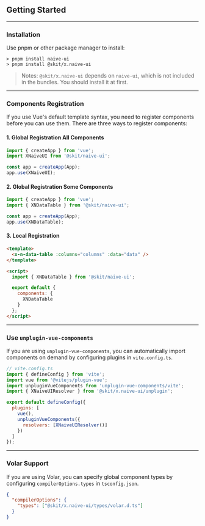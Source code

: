 ﻿## Getting Started

---

### Installation

Use pnpm or other package manager to install:

```shell
> pnpm install naive-ui
> pnpm install @skit/x.naive-ui
```

> Notes: `@skit/x.naive-ui` depends on `naive-ui`, which is not included in the bundles. You should install it at first.

---

### Components Registration

If you use Vue's default template syntax, you need to register components before you can use them. There are three ways to register components:

#### 1. Global Registration All Components

```js
import { createApp } from 'vue';
import XNaiveUI from '@skit/naive-ui';

const app = createApp(App);
app.use(XNaiveUI);
```

#### 2. Global Registration Some Components

```js
import { createApp } from 'vue';
import { XNDataTable } from '@skit/naive-ui';

const app = createApp(App);
app.use(XNDataTable);
```

#### 3. Local Registration

```html
<template>
  <x-n-data-table :columns="columns" :data="data" />
</template>

<script>
  import { XNDataTable } from '@skit/naive-ui';

  export default {
    components: {
      XNDataTable
    }
  };
</script>
```

---

### Use `unplugin-vue-components`

If you are using `unplugin-vue-components`, you can automatically import components on demand by configuring plugins in `vite.config.ts`.

```js
// vite.config.ts
import { defineConfig } from 'vite';
import vue from '@vitejs/plugin-vue';
import unpluginVueComponents from 'unplugin-vue-components/vite';
import { XNaiveUIResolver } from '@skit/x.naive-ui/unplugin';

export default defineConfig({
  plugins: [
    vue(),
    unpluginVueComponents({
      resolvers: [XNaiveUIResolver()]
    })
  ]
});
```

---

### Volar Support

If you are using Volar, you can specify global component types by configuring `compilerOptions.types` in `tsconfig.json`.

```json
{
  "compilerOptions": {
    "types": ["@skit/x.naive-ui/types/volar.d.ts"]
  }
}
```
